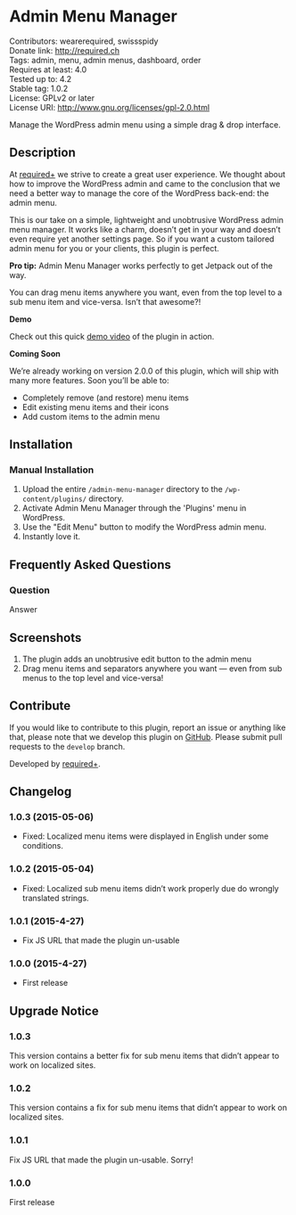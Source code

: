 # Admin Menu Manager #
Contributors:      wearerequired, swissspidy  
Donate link:       http://required.ch  
Tags:              admin, menu, admin menus, dashboard, order  
Requires at least: 4.0  
Tested up to:      4.2  
Stable tag:        1.0.2  
License:           GPLv2 or later  
License URI:       http://www.gnu.org/licenses/gpl-2.0.html  

Manage the WordPress admin menu using a simple drag & drop interface.

## Description ##

At [required+](http://required.ch/ "Team of experienced web professionals from Switzerland & Germany") we strive to create a great user experience. We thought about how to improve the WordPress admin and came to the conclusion that we need a better way to manage the core of the WordPress back-end: the admin menu.

This is our take on a simple, lightweight and unobtrusive WordPress admin menu manager. It works like a charm, doesn’t get in your way and doesn’t even require yet another settings page. So if you want a custom tailored admin menu for you or your clients, this plugin is perfect.

**Pro tip:** Admin Menu Manager works perfectly to get Jetpack out of the way.

You can drag menu items anywhere you want, even from the top level to a sub menu item and vice-versa. Isn’t that awesome?!

**Demo**

Check out this quick [demo video](https://cloudup.com/cJM_wnxhlJo) of the plugin in action.

**Coming Soon**

We’re already working on version 2.0.0 of this plugin, which will ship with many more features. Soon you’ll be able to:

* Completely remove (and restore) menu items
* Edit existing menu items and their icons
* Add custom items to the admin menu

## Installation ##

### Manual Installation ###

1. Upload the entire `/admin-menu-manager` directory to the `/wp-content/plugins/` directory.
2. Activate Admin Menu Manager through the 'Plugins' menu in WordPress.
3. Use the "Edit Menu" button to modify the WordPress admin menu.
4. Instantly love it.

## Frequently Asked Questions ##

### Question ###

Answer

## Screenshots ##

1. The plugin adds an unobtrusive edit button to the admin menu
2. Drag menu items and separators anywhere you want — even from sub menus to the top level and vice-versa!

## Contribute ##

If you would like to contribute to this plugin, report an issue or anything like that, please note that we develop this plugin on [GitHub](https://github.com/wearerequired/admin-menu-manager). Please submit pull requests to the `develop` branch.

Developed by [required+](http://required.ch/ "Team of experienced web professionals from Switzerland & Germany").

## Changelog ##

### 1.0.3 (2015-05-06) ###
* Fixed: Localized menu items were displayed in English under some conditions.

### 1.0.2 (2015-05-04) ###
* Fixed: Localized sub menu items didn’t work properly due do wrongly translated strings.

### 1.0.1 (2015-4-27) ###
* Fix JS URL that made the plugin un-usable

### 1.0.0 (2015-4-27) ###
* First release

## Upgrade Notice ##

### 1.0.3 ###
This version contains a better fix for sub menu items that didn’t appear to work on localized sites.

### 1.0.2 ###
This version contains a fix for sub menu items that didn’t appear to work on localized sites.

### 1.0.1 ###
Fix JS URL that made the plugin un-usable. Sorry!

### 1.0.0 ###
First release
